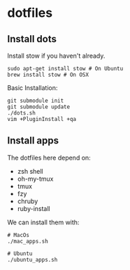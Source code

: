 # dotfiles

## Install dots
Install stow if you haven't already.
```
sudo apt-get install stow # On Ubuntu
brew install stow # On OSX
```

Basic Installation:
```
git submodule init
git submodule update
./dots.sh
vim +PluginInstall +qa
```

## Install apps
The dotfiles here depend on:
- zsh shell
- oh-my-tmux
- tmux
- fzy
- chruby
- ruby-install

We can install them with:
```
# MacOs
./mac_apps.sh

# Ubuntu
./ubuntu_apps.sh
```
